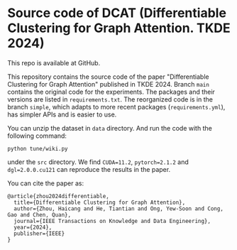 # Source code of DCAT (Differentiable Clustering for Graph Attention. TKDE 2024)

This repo is available at GitHub.

This repository contains the source code of the paper "Differentiable Clustering for Graph Attention" published in TKDE 2024. Branch `main` contains the original code for the experiments. The packages and their versions are listed in `requirements.txt`. The reorganized code is in the branch `simple`, which adapts to more recent packages  (`requirements.yml`), has simpler APIs and is easier to use.

You can unzip the dataset in `data` directory. And run the code with the following command:
```
python tune/wiki.py
```
under the `src` directory. We find `CUDA=11.2`, `pytorch=2.1.2` and `dgl=2.0.0.cu121` can reproduce the results in the paper.

You can cite the paper as:
```
@article{zhou2024differentiable,
  title={Differentiable Clustering for Graph Attention},
  author={Zhou, Haicang and He, Tiantian and Ong, Yew-Soon and Cong, Gao and Chen, Quan},
  journal={IEEE Transactions on Knowledge and Data Engineering},
  year={2024},
  publisher={IEEE}
}
```
